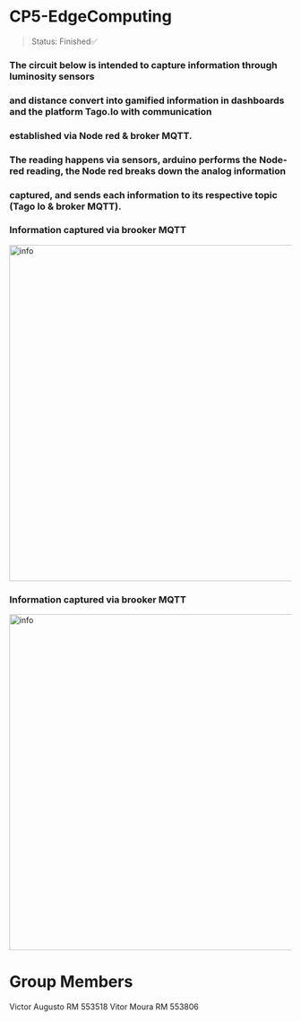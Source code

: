 # CP5-EdgeComputing
>Status: Finished✅

### The circuit below is intended to capture information through luminosity sensors
### and distance convert into gamified information in dashboards and the platform Tago.Io with communication
### established via Node red & broker MQTT.

### The reading happens via sensors, arduino performs the Node-red reading, the Node red breaks down the analog information
### captured, and sends each information to its respective topic (Tago Io & broker MQTT).

### Information captured via brooker MQTT
<img width="600" alt="info" src="https://github.com/vitordmoura/CP5-EdgeComputing/assets/143143995/001523f7-7a6f-4530-bc97-2c4a917a3ab4">

### Information captured via brooker MQTT
<img width="600" alt="info" src="https://github.com/vitordmoura/CP5-EdgeComputing/assets/143143995/d8fcdd0a-4148-4c9f-8e9b-2787b4628fac">


# Group Members
Victor Augusto RM 553518
Vitor Moura RM 553806
